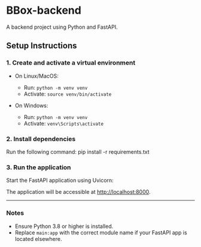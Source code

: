 # BBox-backend

A backend project using Python and FastAPI.

## Setup Instructions

### 1. Create and activate a virtual environment
- On Linux/MacOS:
  - Run: `python -m venv venv`
  - Activate: `source venv/bin/activate`

- On Windows:
  - Run: `python -m venv venv`
  - Activate: `venv\Scripts\activate`

### 2. Install dependencies
Run the following command:
pip install -r requirements.txt


### 3. Run the application
Start the FastAPI application using Uvicorn:


The application will be accessible at [http://localhost:8000](http://localhost:8000).

---

### Notes
- Ensure Python 3.8 or higher is installed.
- Replace `main:app` with the correct module name if your FastAPI app is located elsewhere.
